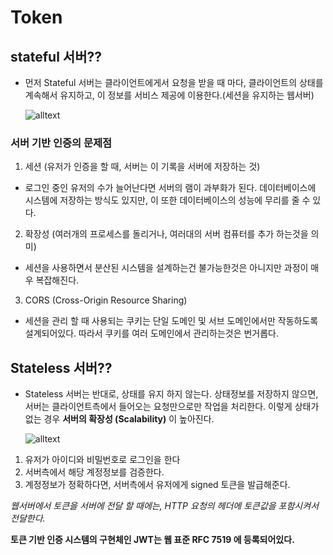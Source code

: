 Token
====
stateful 서버??
----------
- 먼저 Stateful 서버는 클라이언트에게서 요청을 받을 때 마다, 클라이언트의 상태를 계속해서 유지하고, 이 정보를 서비스 제공에 이용한다.(세션을 유지하는 웹서버) 

    ![alltext](https://velopert.com/wp-content/uploads/2016/12/bb.png "서버 기반 인증")

<h3>서버 기반 인증의 문제점</h3>

1. 세션 (유저가 인증을 할 때, 서버는 이 기록을 서버에 저장하는 것)
- 로그인 중인 유저의 수가 늘어난다면 서버의 램이 과부화가 된다. 데이터베이스에 시스템에 저장하는 방식도 있지만, 이 또한 데이터베이스의 성능에 무리를 줄 수 있다.

2. 확장성 (여러개의 프로세스를 돌리거나, 여러대의 서버 컴퓨터를 추가 하는것을 의미)
-  세션을 사용하면서 분산된 시스템을 설계하는건 불가능한것은 아니지만 과정이 매우 복잡해진다.

3. CORS (Cross-Origin Resource Sharing)
- 세션을 관리 할 때 사용되는 쿠키는 단일 도메인 및 서브 도메인에서만 작동하도록 설계되어있다. 따라서 쿠키를 여러 도메인에서 관리하는것은 번거롭다.

Stateless 서버??
-----------------
- Stateless 서버는 반대로, 상태를 유지 하지 않는다. 상태정보를 저장하지 않으면, 서버는 클라이언트측에서 들어오는 요청만으로만 작업을 처리한다. 이렇게 상태가 없는 경우 **서버의 확장성 (Scalability)** 이 높아진다.

    ![alltext](https://velopert.com/wp-content/uploads/2016/12/token-diagram.png "토큰 기반 인증")
1. 유저가 아이디와 비밀번호로 로그인을 한다
2. 서버측에서 해당 계정정보를 검증한다.
3. 계정정보가 정확하다면, 서버측에서 유저에게 signed 토큰을 발급해준다.

_웹서버에서 토큰을 서버에 전달 할 때에는, HTTP 요청의 헤더에 토큰값을 포함시켜서 전달한다._

**토큰 기반 인증 시스템의 구현체인 JWT는 웹 표준 RFC 7519 에 등록되어있다.**